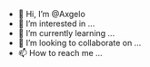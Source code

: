 - 👋 Hi, I’m @Axgelo
- 👀 I’m interested in ...
- 🌱 I’m currently learning ...
- 💞️ I’m looking to collaborate on ...
- 📫 How to reach me ...

<!---
Axgelo/Axgelo is a ✨ special ✨ repository because its `README.md` (this file) appears on your GitHub profile.
You can click the Preview link to take a look at your changes.
--->
